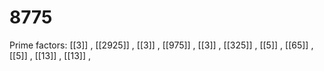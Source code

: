 # 8775

Prime factors: [[3]] , [[2925]] , [[3]] , [[975]] , [[3]] , [[325]] , [[5]] , [[65]] , [[5]] , [[13]] , [[13]] , 